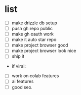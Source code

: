 # list
- [ ] make drizzle db setup
- [ ] push gh repo public
- [ ] make gh oauth work
- [ ] make it auto star repo 
- [ ] make project browser good 
- [ ] make project browser look nice
- [ ] ship it
- if viral: 
- [ ] work on colab features
- [ ] ai features
- [ ] good seo.